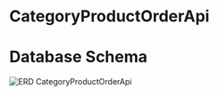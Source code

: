 # CategoryProductOrderApi

# Database Schema
![ERD CategoryProductOrderApi](https://github.com/user-attachments/assets/845d7a06-594f-49bd-9a2b-243823da76d4)
